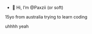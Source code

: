 - 👋 Hi, I’m @Paxzii (or soft)

15yo from australia trying to learn coding

uhhhh yeah

<!---
meow
--->
